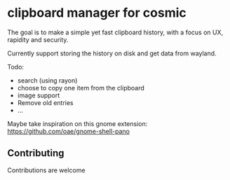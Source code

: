 # clipboard manager for cosmic

The goal is to make a simple yet fast clipboard history, with a focus on UX, rapidity and security.


Currently support storing the history on disk and get data from wayland.


Todo:
- search (using rayon)
- choose to copy one item from the clipboard
- image support
- Remove old entries
- ...


Maybe take inspiration on this gnome extension: https://github.com/oae/gnome-shell-pano


## Contributing

Contributions are welcome